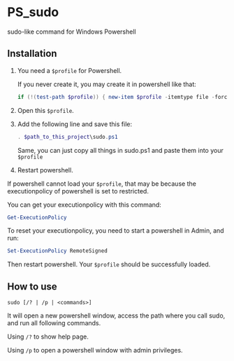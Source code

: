 # PS_sudo
sudo-like command for Windows Powershell

## Installation

1.  You need a `$profile` for Powershell.
    
    If you never create it, you may create it in powershell like that:

    ```powershell
    if (!(test-path $profile)) { new-item $profile -itemtype file -force }
    ```

2.  Open this `$profile`.

3.  Add the following line and save this file:

    ```powershell
    . $path_to_this_project\sudo.ps1
    ```

    Same, you can just copy all things in sudo.ps1 and paste them into your `$profile`

4.  Restart powershell.

If powershell cannot load your `$profile`, that may be because the executionpolicy of powershell is set to restricted.

You can get your executionpolicy with this command:

```powershell
Get-ExecutionPolicy
```

To reset your executionpolicy, you need to start a powershell in Admin, and run:

```powershell
Set-ExecutionPolicy RemoteSigned
```

Then restart powershell. Your `$profile` should be successfully loaded.

## How to use

```
sudo [/? | /p | <commands>]
```

It will open a new powershell window, access the path where you call sudo, and run all following commands.

Using `/?` to show help page.

Using `/p` to open a powershell window with admin privileges.